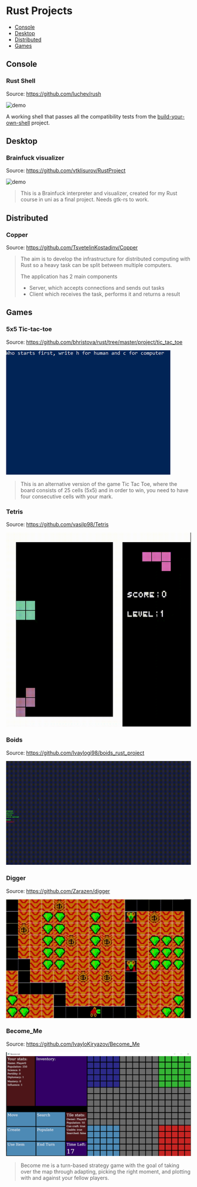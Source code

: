 # Rust Projects

- [Console](#console)
- [Desktop](#desktop)
- [Distributed](#distributed)
- [Games](#games)

## Console

### Rust Shell

Source: https://github.com/luchev/rush

![demo](./demos/rush/demo.gif)

A working shell that passes all the compatibility tests from the [build-your-own-shell](https://github.com/tokenrove/build-your-own-shell) project.

## Desktop

### Brainfuck visualizer

Source: https://github.com/vtklisurov/RustProject

![demo](./demos/brainfuck-visualizer/demo.gif)

> This is a Brainfuck interpreter and visualizer, created for my Rust course in uni as a final project. Needs gtk-rs to work.

## Distributed

### Copper

Source: https://github.com/TsvetelinKostadinv/Copper

> The aim is to develop the infrastructure for distributed computing with Rust so a heavy task can be split between multiple computers.
>
> The application has 2 main components
>
> - Server, which accepts connections and sends out tasks
> - Client which receives the task, performs it and returns a result

## Games

### 5x5 Tic-tac-toe

Source: https://github.com/bhristova/rust/tree/master/project/tic_tac_toe

![demo](./demos/5x5-tic-tac-toe/demo.gif)

> This is an alternative version of the game Tic Tac Toe, where the board consists of 25 cells (5x5) and in order to win, you need to have four consecutive cells with your mark.

### Tetris

Source: https://github.com/vasilp98/Tetris

![demo](./demos/tetris/demo.gif)

### Boids

Source: https://github.com/Ivaylogi98/boids_rust_project

![demo](./demos/boids/demo.gif)

### Digger

Source: https://github.com/Zarazen/digger

![demo](./demos/digger/demo.gif)

### Become_Me

Source: https://github.com/IvayloKiryazov/Become_Me

![demo](./demos/become_me/demo.png)

> Become me is a turn-based strategy game with the goal of taking over the map through adapting, picking the right moment, and plotting with and against your fellow players.
